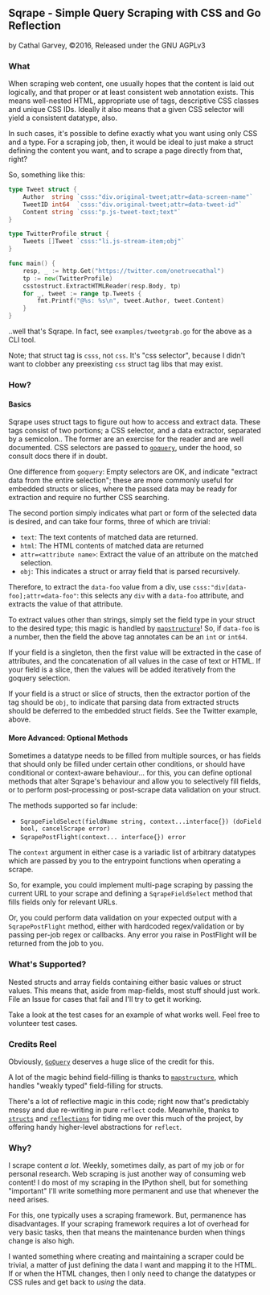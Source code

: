 ## Sqrape - Simple Query Scraping with CSS and Go Reflection
by Cathal Garvey, ©2016, Released under the GNU AGPLv3

### What
When scraping web content, one usually hopes that the content is laid out
logically, and that proper or at least consistent web annotation exists.
This means well-nested HTML, appropriate use of tags, descriptive CSS classes
and unique CSS IDs. Ideally it also means that a given CSS selector will
yield a consistent datatype, also.

In such cases, it's possible to define exactly what you want using only CSS
and a type. For a scraping job, then, it would be ideal to just make a struct
defining the content you want, and to scrape a page directly from that, right?

So, something like this:

```go
type Tweet struct {
	Author  string `csss:"div.original-tweet;attr=data-screen-name"`
	TweetID int64  `csss:"div.original-tweet;attr=data-tweet-id"`
	Content string `csss:"p.js-tweet-text;text"`
}

type TwitterProfile struct {
	Tweets []Tweet `csss:"li.js-stream-item;obj"`
}

func main() {
	resp, _ := http.Get("https://twitter.com/onetruecathal")
	tp := new(TwitterProfile)
	csstostruct.ExtractHTMLReader(resp.Body, tp)
	for _, tweet := range tp.Tweets {
		fmt.Printf("@%s: %s\n", tweet.Author, tweet.Content)
	}
}
```

..well that's Sqrape. In fact, see `examples/tweetgrab.go` for the above
as a CLI tool.

Note; that struct tag is `csss`, not `css`. It's "css selector", because I
didn't want to clobber any preexisting `css` struct tag libs that may exist.

### How?
#### Basics
Sqrape uses struct tags to figure out how to access and extract data. These
tags consist of two portions; a CSS selector, and a data extractor, separated
by a semicolon.. The former are an exercise for the reader and are well
documented. CSS selectors are passed to [`goquery`][ghgoquery], under the hood,
so consult docs there if in doubt.

One difference from `goquery`: Empty selectors are OK, and indicate "extract
data from the entire selection"; these are more commonly useful for embedded
structs or slices, where the passed data may be ready for extraction and require
no further CSS searching.

The second portion simply indicates what part or form of the selected data is
desired, and can take four forms, three of which are trivial:

* `text`: The text contents of matched data are returned.
* `html`: The HTML contents of matched data are returned
* `attr=<attribute name>`: Extract the value of an attribute on the matched selection.
* `obj`: This indicates a struct or array field that is parsed recursively.

Therefore, to extract the `data-foo` value from a div, use `csss:"div[data-foo];attr=data-foo"`: this selects any `div` with a `data-foo`
attribute, and extracts the value of that attribute.

To extract values other than strings, simply set the field type in your struct
to the desired type; this magic is handled by [`mapstructure`][ghmapstructure]!
So, if `data-foo` is a number, then the field the above tag annotates can be an
`int` or `int64`.

If your field is a singleton, then the first value will be extracted in the case
of attributes, and the concatenation of all values in the case of text or HTML.
If your field is a slice, then the values will be added iteratively from the
goquery selection.

If your field is a struct or slice of structs, then the extractor portion of
the tag should be `obj`, to indicate that parsing data from extracted structs
should be deferred to the embedded struct fields. See the Twitter example, above.

#### More Advanced: Optional Methods
Sometimes a datatype needs to be filled from multiple sources, or has fields
that should only be filled under certain other conditions, or should have
conditional or context-aware behaviour... for this, you can define optional
methods that alter Sqrape's behaviour and allow you to selectively fill fields,
or to perform post-processing or post-scrape data validation on your struct.

The methods supported so far include:

* `SqrapeFieldSelect(fieldName string, context...interface{}) (doField bool, cancelScrape error)`
* `SqrapePostFlight(context... interface{}) error`

The `context` argument in either case is a variadic list of arbitrary datatypes
which are passed by you to the entrypoint functions when operating a scrape.

So, for example, you could implement multi-page scraping by passing the current
URL to your scrape and defining a `SqrapeFieldSelect` method that fills fields
only for relevant URLs.

Or, you could perform data validation on your expected output
with a `SqrapePostFlight` method, either with hardcoded regex/validation or
by passing per-job regex or callbacks. Any error you raise in PostFlight will
be returned from the job to you.

### What's Supported?
Nested structs and array fields containing either basic values or struct values.
This means that, aside from map-fields, most stuff should just work. File an
Issue for cases that fail and I'll try to get it working.

Take a look at the test cases for an example of what works well. Feel free to
volunteer test cases.

### Credits Reel
Obviously, [`GoQuery`][ghgoquery] deserves a huge slice of the credit for this.

A lot of the magic behind field-filling is thanks to [`mapstructure`][ghmapstructure],
which handles "weakly typed" field-filling for structs.

There's a lot of reflective magic in this code; right now that's predictably
messy and due re-writing in pure `reflect` code. Meanwhile, thanks to
[`structs`][ghstructs] and [`reflections`][ghreflections] for tiding me over
this much of the project, by offering handy higher-level abstractions for `reflect`.

[ghgoquery]: https://github.com/PuerkitoBio/goquery
[ghmapstructure]: https://github.com/mitchellh/mapstructure
[ghstructs]: https://github.com/fatih/structs
[ghreflections]: https://github.com/oleiade/reflections

### Why?
I scrape content *a lot*. Weekly, sometimes daily, as part of my job or for
personal research. Web scraping is just another way of consuming web content!
I do most of my scraping in the IPython shell, but for something "important"
I'll write something more permanent and use that whenever the need arises.

For this, one typically uses a scraping framework. But, permanence has disadvantages.
If your scraping framework requires a lot of overhead for very basic tasks, then
that means the maintenance burden when things change is also high.

I wanted something where creating and maintaining a scraper could be trivial,
a matter of just defining the data I want and mapping it to the HTML. If or when
the HTML changes, then I only need to change the datatypes or CSS rules and get
back to *using* the data.
